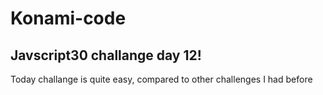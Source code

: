 # Konami-code

## Javscript30 challange day 12!

Today challange is quite easy, compared to other challenges I had before

